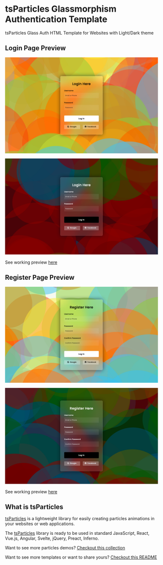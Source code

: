 # tsParticles Glassmorphism Authentication Template

tsParticles Glass Auth HTML Template for Websites with Light/Dark theme

## Login Page Preview

[![login](https://raw.githubusercontent.com/tsparticles/glass-auth-template/master/__screenshots/login_light.png?raw=true)](https://tsparticles.github.io/glass-auth-template/login.html)

[![login](https://raw.githubusercontent.com/tsparticles/glass-auth-template/master/__screenshots/login_dark.png?raw=true)](https://tsparticles.github.io/glass-auth-template/login.html)

See working preview [here](https://tsparticles.github.io/glass-auth-template/login.html)

## Register Page Preview

[![register](https://raw.githubusercontent.com/tsparticles/glass-auth-template/master/__screenshots/register_light.png?raw=true)](https://tsparticles.github.io/glass-auth-template/register.html)

[![register](https://raw.githubusercontent.com/tsparticles/glass-auth-template/master/__screenshots/register_dark.png?raw=true)](https://tsparticles.github.io/glass-auth-template/register.html)

See working preview [here](https://tsparticles.github.io/glass-auth-template/register.html)

## What is tsParticles

[tsParticles](https://github.com/matteobruni/tsparticles) is a lightweight library for easily creating particles animations in your websites or web applications.

The [tsParticles](https://github.com/matteobruni/tsparticles) library is ready to be used in standard JavaScript, React, Vue.js, Angular, Svelte, jQuery, Preact, Inferno.

Want to see more particles demos? [Checkout this collection](https://codepen.io/collection/DPOage)

Want to see more templates or want to share yours? [Checkout this README](https://github.com/tsparticles/templates)

